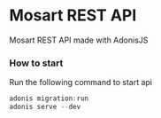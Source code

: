 # Mosart REST API

Mosart REST API made with AdonisJS

### How to start

Run the following command to start api

```js
adonis migration:run
adonis serve --dev
```
